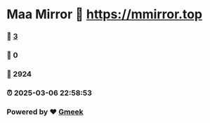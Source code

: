# Maa Mirror :link: https://mmirror.top 
### :page_facing_up: [3](https://mmirror.top/tag.html) 
### :speech_balloon: 0 
### :hibiscus: 2924 
### :alarm_clock: 2025-03-06 22:58:53 
### Powered by :heart: [Gmeek](https://github.com/Meekdai/Gmeek)
